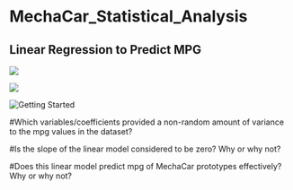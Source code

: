 # MechaCar_Statistical_Analysis

## Linear Regression to Predict MPG

![](2022-01-08-11-05-16.png)

![](2022-01-08-13-33-18.png)

![Getting Started](./5C05FDE8-D8F3-4968-B1C5-1530A86E2E6F_1_105_c.jpeg)

#Which variables/coefficients provided a non-random amount of variance to the mpg values in the dataset?


#Is the slope of the linear model considered to be zero? Why or why not?

#Does this linear model predict mpg of MechaCar prototypes effectively? Why or why not?